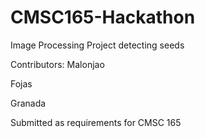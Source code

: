 # CMSC165-Hackathon
Image Processing Project detecting seeds

Contributors:
Malonjao

Fojas

Granada

Submitted as requirements for CMSC 165 
